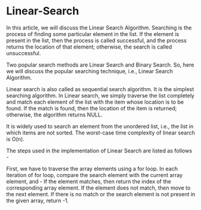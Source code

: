 # Linear-Search
In this article, we will discuss the Linear Search Algorithm. Searching is the process of finding some particular element in the list. If the element is present in the list, then the process is called successful, and the process returns the location of that element; otherwise, the search is called unsuccessful.

Two popular search methods are Linear Search and Binary Search. So, here we will discuss the popular searching technique, i.e., Linear Search Algorithm.

Linear search is also called as sequential search algorithm. It is the simplest searching algorithm. In Linear search, we simply traverse the list completely and match each element of the list with the item whose location is to be found. If the match is found, then the location of the item is returned; otherwise, the algorithm returns NULL.

It is widely used to search an element from the unordered list, i.e., the list in which items are not sorted. The worst-case time complexity of linear search is O(n).

The steps used in the implementation of Linear Search are listed as follows -

First, we have to traverse the array elements using a for loop. In each iteration of for loop, compare the search element with the current array element, and - If the element matches, then return the index of the corresponding array element. If the element does not match, then move to the next element. If there is no match or the search element is not present in the given array, return -1.
